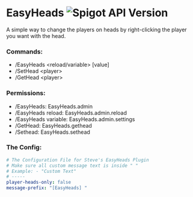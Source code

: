 # EasyHeads ![Spigot API Version](https://img.shields.io/badge/Spigot%20API%20Version-1.13-brightgreen.svg)
A simple way to change the players on heads by right-clicking the player you want with the head.
### Commands:
* /EasyHeads \<reload/variable\> \[value\]
* /SetHead \<player\>
* /GetHead \<player\>
### Permissions:
* /EasyHeads: EasyHeads.admin
* /EasyHeads reload: EasyHeads.admin.reload
* /EasyHeads variable: EasyHeads.admin.settings
* /GetHead: EasyHeads.gethead
* /Sethead: EasyHeads.sethead
### The Config:
```yaml
# The Configuration File for Steve's EasyHeads Plugin
# Make sure all custom message text is inside " "
# Example: - "Custom Text"
# -----
player-heads-only: false
message-prefix: "[EasyHeads] "
```
